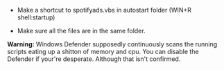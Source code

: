 - Make a shortcut to spotifyads.vbs in autostart folder (WIN+R shell:startup)

- Make sure all the files are in the same folder.

**Warning:** Windows Defender supposedly continuously scans the running scripts eating up a shitton of memory and cpu. You can disable the Defender if your're desperate. Although that isn't confirmed.
